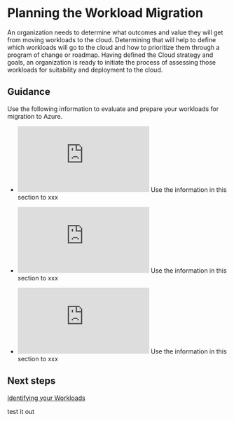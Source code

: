 # Planning the Workload Migration

An organization needs to determine what outcomes and value they will get from moving workloads to the cloud. Determining that will help to define which workloads will go to the cloud and how to prioritize them through a program of change or roadmap. Having defined the Cloud strategy and goals, an organization is ready to initiate the process of assessing those workloads for suitability and deployment to the cloud.

## Guidance

Use the following information to evaluate and prepare your workloads for migration to Azure.

- ![Identifying your Workloads](https://github.com/alvarovitta/Workload-Migration/blob/master/1.1-Identifying-your-Workloads.md) Use the information in this section to xxx

- ![Defining a Cloud Strategy](https://github.com/alvarovitta/Workload-Migration/blob/master/1.2-Defining-a-Cloud-Strategy.md) Use the information in this section to xxx

- ![Evaluating Workload End User Requirements](https://github.com/alvarovitta/Workload-Migration/blob/master/1.3-Evaluating%20Workload-End-User-Requirements.md) Use the information in this section to xxx

## Next steps

[Identifying your Workloads](https://github.com/alvarovitta/Workload-Migration/blob/master/1.1-Identifying-your-Workloads.md)

test it out
